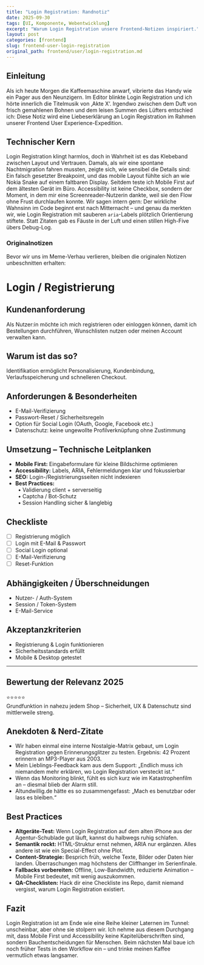 ```yaml
---
title: "Login Registration: Randnotiz"
date: 2025-09-30
tags: [UI, Komponente, Webentwicklung]
excerpt: "Warum Login Registration unsere Frontend-Notizen inspiriert."
layout: post
categories: [frontend]
slug: frontend-user-login-registration
original_path: frontend/user/login-registration.md
---
```


## Einleitung
Als ich heute Morgen die Kaffeemaschine anwarf, vibrierte das Handy wie ein Pager aus den Neunzigern. Im Editor blinkte Login Registration und ich hörte innerlich die Titelmusik von ‚Akte X‘. Irgendwo zwischen dem Duft von frisch gemahlenen Bohnen und dem leisen Summen des Lüfters entschied ich: Diese Notiz wird eine Liebeserklärung an Login Registration im Rahmen unserer Frontend User Experience-Expedition.

## Technischer Kern
Login Registration klingt harmlos, doch in Wahrheit ist es das Klebeband zwischen Layout und Vertrauen. Damals, als wir eine spontane Nachtmigration fahren mussten, zeigte sich, wie sensibel die Details sind: Ein falsch gesetzter Breakpoint, und das mobile Layout fühlte sich an wie Nokia Snake auf einem faltbaren Display. Seitdem teste ich Mobile First auf dem ältesten Gerät im Büro. Accessibility ist keine Checkbox, sondern der Moment, in dem mir eine Screenreader-Nutzerin dankte, weil sie den Flow ohne Frust durchlaufen konnte. Wir sagen intern gern: Der wirkliche Wahnsinn im Code beginnt erst nach Mitternacht – und genau da merkten wir, wie Login Registration mit sauberen `aria`-Labels plötzlich Orientierung stiftete. Statt Zitaten gab es Fäuste in der Luft und einen stillen High-Five übers Debug-Log.

### Originalnotizen
Bevor wir uns im Meme-Verhau verlieren, bleiben die originalen Notizen unbeschnitten erhalten:
# Login / Registrierung

## Kundenanforderung  
Als Nutzer:in möchte ich mich registrieren oder einloggen können, damit ich Bestellungen durchführen, Wunschlisten nutzen oder meinen Account verwalten kann.

## Warum ist das so?  
Identifikation ermöglicht Personalisierung, Kundenbindung, Verlaufsspeicherung und schnelleren Checkout.

## Anforderungen & Besonderheiten  
- E-Mail-Verifizierung  
- Passwort-Reset / Sicherheitsregeln  
- Option für Social Login (OAuth, Google, Facebook etc.)  
- Datenschutz: keine ungewollte Profilverknüpfung ohne Zustimmung  

## Umsetzung – Technische Leitplanken  
- **Mobile First:** Eingabeformulare für kleine Bildschirme optimieren  
- **Accessibility:** Labels, ARIA, Fehlermeldungen klar und fokussierbar  
- **SEO:** Login-/Registrierungsseiten nicht indexieren  
- **Best Practices:**  
 • Validierung client + serverseitig  
 • Captcha / Bot-Schutz  
 • Session Handling sicher & langlebig  

## Checkliste  
- [ ] Registrierung möglich  
- [ ] Login mit E-Mail & Passwort  
- [ ] Social Login optional  
- [ ] E-Mail-Verifizierung  
- [ ] Reset-Funktion  

## Abhängigkeiten / Überschneidungen  
- Nutzer- / Auth-System  
- Session / Token-System  
- E-Mail-Service  

## Akzeptanzkriterien  
- Registrierung & Login funktionieren  
- Sicherheitsstandards erfüllt  
- Mobile & Desktop getestet  

---

## Bewertung der Relevanz 2025  
⭐⭐⭐⭐⭐  
Grundfunktion in nahezu jedem Shop – Sicherheit, UX & Datenschutz sind mittlerweile streng.

## Anekdoten & Nerd-Zitate
- Wir haben einmal eine interne Nostalgie-Matrix gebaut, um Login Registration gegen Erinnerungsglitzer zu testen. Ergebnis: 42 Prozent erinnern an MP3-Player aus 2003.
- Mein Lieblings-Feedback kam aus dem Support: „Endlich muss ich niemandem mehr erklären, wo Login Registration versteckt ist.“
- Wenn das Monitoring blinkt, fühlt es sich kurz wie im Katastrophenfilm an – diesmal blieb der Alarm still.
- Altundwillig.de hätte es so zusammengefasst: „Mach es benutzbar oder lass es bleiben.“

## Best Practices
- **Altgeräte-Test:** Wenn Login Registration auf dem alten iPhone aus der Agentur-Schublade gut läuft, kannst du halbwegs ruhig schlafen.
- **Semantik rockt:** HTML-Struktur ernst nehmen, ARIA nur ergänzen. Alles andere ist wie ein Special-Effect ohne Plot.
- **Content-Strategie:** Besprich früh, welche Texte, Bilder oder Daten hier landen. Überraschungen mag höchstens der Cliffhanger im Serienfinale.
- **Fallbacks vorbereiten:** Offline, Low-Bandwidth, reduzierte Animation – Mobile First bedeutet, mit wenig auszukommen.
- **QA-Checklisten:** Hack dir eine Checkliste ins Repo, damit niemand vergisst, warum Login Registration existiert.

## Fazit
Login Registration ist am Ende wie eine Reihe kleiner Laternen im Tunnel: unscheinbar, aber ohne sie stolpern wir. Ich nehme aus diesem Durchgang mit, dass Mobile First und Accessibility keine Kapitelüberschriften sind, sondern Bauchentscheidungen für Menschen. Beim nächsten Mal baue ich noch früher Tests in den Workflow ein – und trinke meinen Kaffee vermutlich etwas langsamer.
